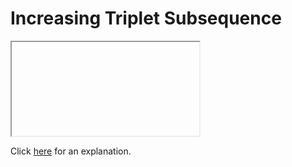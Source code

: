 # Increasing Triplet Subsequence 

<iframe></iframe>

Click [here](Explanation.md) for an explanation.

